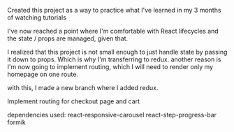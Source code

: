 Created this project as a way to practice what I've learned in my 3 months of watching tutorials

I've now reached a point where I'm comfortable with React lifecycles and the state / props are managed, given that.

I realized that this project is not small enough to just handle state by passing it down to props. Which is why I'm transferring to redux. another reason is I'm now going to implement routing, which I will need to render only my homepage on one route.

with this, I made a new branch where I added redux.

Implement routing for checkout page and cart

dependencies used:
react-responsive-carousel
react-step-progress-bar
formik